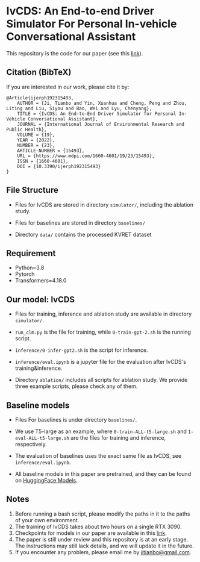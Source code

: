 # IvCDS: An End-to-end Driver Simulator For Personal In-vehicle Conversational Assistant
This repository is the code for our paper (see this [link](https://www.mdpi.com/1660-4601/19/23/15493)). 

## Citation (BibTeX)
If you are interested in our work, please cite it by:
```
@Article{ijerph192315493,
    AUTHOR = {Ji, Tianbo and Yin, Xuanhua and Cheng, Peng and Zhou, Liting and Liu, Siyou and Bao, Wei and Lyu, Chenyang},
    TITLE = {IvCDS: An End-to-End Driver Simulator for Personal In-Vehicle Conversational Assistant},
    JOURNAL = {International Journal of Environmental Research and Public Health},
    VOLUME = {19},
    YEAR = {2022},
    NUMBER = {23},
    ARTICLE-NUMBER = {15493},
    URL = {https://www.mdpi.com/1660-4601/19/23/15493},
    ISSN = {1660-4601},
    DOI = {10.3390/ijerph192315493}
}
```

## File Structure
- Files for IvCDS are stored in directory `simulator/`, including the ablation study.

- Files for baselines are stored in directory `baselines/`
- Directory `data/` contains the processed KVRET dataset



## Requirement
+ Python=3.8
+ Pytorch
+ Transformers=4.18.0

## Our model: IvCDS
- Files for training, inference and ablation study are available in directory `simulator/`. 

- `run_clm.py` is the file for training, while `0-train-gpt-2.sh` is the running script.
- `inference/0-infer-gpt2.sh` is the script for inference.
- `inference/eval.ipynb` is a jupyter file for the evaluation after IvCDS's training&inference.
- Directory `ablation/` includes all scripts for ablation study. We provide three example scripts, please check any of them. 



## Baseline models
- Files For baselines is under directory `baselines/`.

- We use T5-large as an example, where `0-train-ALL-t5-large.sh` and `1-eval-ALL-t5-large.sh` are the files for training and inference, respectively.
- The evaluation of baselines uses the exact same file as IvCDS, see `inference/eval.ipynb`.
- All baseline models in this paper are pretrained, and they can be found on [HuggingFace Models](https://huggingface.co/models).



## Notes
1. Before running a bash script, please modify the paths in it to the paths of your own environment.
2. The training of IvCDS takes about two hours on a single RTX 3090. 
3. Checkpoints for models in our paper are available in this [link](https://drive.google.com/drive/folders/1xZYvE3sX59aOgB_9bj_yt5SnfNtzFcgV?usp=sharing).
4. The paper is still under review and this repository is at an early stage. The instructions may still lack details, and we will update it in the future.
5. If you encounter any problem, please email me by jitianbo@gmail.com.

